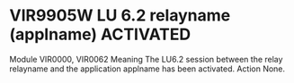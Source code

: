 # VIR9905W LU 6.2 relayname (applname) ACTIVATED
Module
    VIR0000, VIR0062
Meaning
    The LU6.2 session between the relay relayname and the application applname has been activated.
Action
    None.
